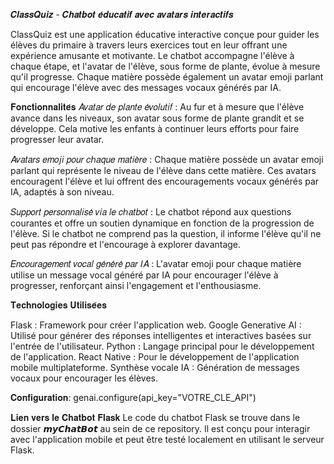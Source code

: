 𝑪𝒍𝒂𝒔𝒔𝑸𝒖𝒊𝒛 - 𝑪𝒉𝒂𝒕𝒃𝒐𝒕 𝒆́𝒅𝒖𝒄𝒂𝒕𝒊𝒇 𝒂𝒗𝒆𝒄 𝒂𝒗𝒂𝒕𝒂𝒓𝒔 𝒊𝒏𝒕𝒆𝒓𝒂𝒄𝒕𝒊𝒇𝒔

ClassQuiz est une application éducative interactive conçue pour guider les élèves du primaire à travers leurs exercices tout en leur offrant une expérience amusante et motivante. Le chatbot accompagne l'élève à chaque étape, et l'avatar de l'élève, sous forme de plante, évolue à mesure qu'il progresse. Chaque matière possède également un avatar emoji parlant qui encourage l'élève avec des messages vocaux générés par IA.

𝐅𝐨𝐧𝐜𝐭𝐢𝐨𝐧𝐧𝐚𝐥𝐢𝐭𝐞́𝐬
𝐴𝑣𝑎𝑡𝑎𝑟 𝑑𝑒 𝑝𝑙𝑎𝑛𝑡𝑒 𝑒́𝑣𝑜𝑙𝑢𝑡𝑖𝑓 : Au fur et à mesure que l'élève avance dans les niveaux, son avatar sous forme de plante grandit et se développe. Cela motive les enfants à continuer leurs efforts pour faire progresser leur avatar.

𝐴𝑣𝑎𝑡𝑎𝑟𝑠 𝑒𝑚𝑜𝑗𝑖 𝑝𝑜𝑢𝑟 𝑐ℎ𝑎𝑞𝑢𝑒 𝑚𝑎𝑡𝑖𝑒̀𝑟𝑒 : Chaque matière possède un avatar emoji parlant qui représente le niveau de l'élève dans cette matière. Ces avatars encouragent l'élève et lui offrent des encouragements vocaux générés par IA, adaptés à son niveau.

𝑆𝑢𝑝𝑝𝑜𝑟𝑡 𝑝𝑒𝑟𝑠𝑜𝑛𝑛𝑎𝑙𝑖𝑠𝑒́ 𝑣𝑖𝑎 𝑙𝑒 𝑐ℎ𝑎𝑡𝑏𝑜𝑡 : Le chatbot répond aux questions courantes et offre un soutien dynamique en fonction de la progression de l'élève. Si le chatbot ne comprend pas la question, il informe l'élève qu'il ne peut pas répondre et l'encourage à explorer davantage.

𝐸𝑛𝑐𝑜𝑢𝑟𝑎𝑔𝑒𝑚𝑒𝑛𝑡 𝑣𝑜𝑐𝑎𝑙 𝑔𝑒́𝑛𝑒́𝑟𝑒́ 𝑝𝑎𝑟 𝐼𝐴 : L'avatar emoji pour chaque matière utilise un message vocal généré par IA pour encourager l'élève à progresser, renforçant ainsi l'engagement et l'enthousiasme.

𝐓𝐞𝐜𝐡𝐧𝐨𝐥𝐨𝐠𝐢𝐞𝐬 𝐔𝐭𝐢𝐥𝐢𝐬𝐞́𝐞𝐬

Flask : Framework pour créer l'application web.
Google Generative AI : Utilisé pour générer des réponses intelligentes et interactives basées sur l'entrée de l'utilisateur.
Python : Langage principal pour le développement de l'application.
React Native : Pour le développement de l'application mobile multiplateforme.
Synthèse vocale IA : Génération de messages vocaux pour encourager les élèves.

𝐂𝐨𝐧𝐟𝐢𝐠𝐮𝐫𝐚𝐭𝐢𝐨𝐧:
genai.configure(api_key="VOTRE_CLE_API")

𝐋𝐢𝐞𝐧 𝐯𝐞𝐫𝐬 𝐥𝐞 𝐂𝐡𝐚𝐭𝐛𝐨𝐭 𝐅𝐥𝐚𝐬𝐤
Le code du chatbot Flask se trouve dans le dossier 𝙢𝙮𝘾𝙝𝙖𝙩𝘽𝙤𝙩 au sein de ce repository. Il est conçu pour interagir avec l'application mobile et peut être testé localement en utilisant le serveur Flask.
